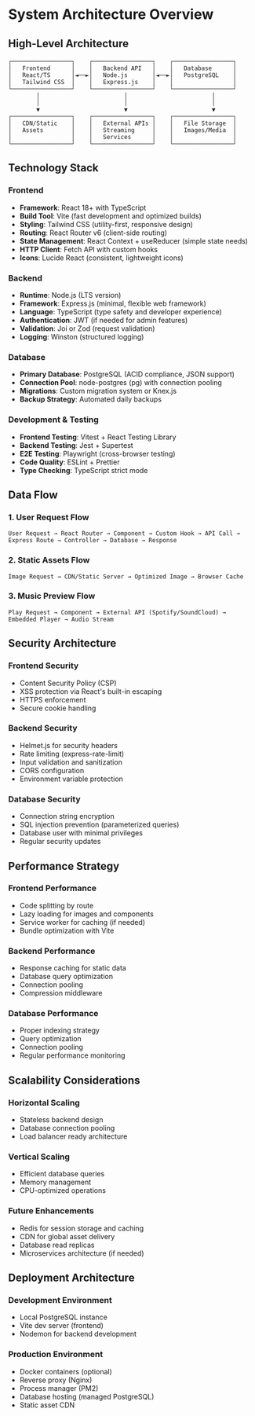 # System Architecture Overview

## High-Level Architecture

```
┌─────────────────┐    ┌─────────────────┐    ┌─────────────────┐
│   Frontend      │    │   Backend API   │    │   Database      │
│   React/TS      │◄──►│   Node.js       │◄──►│   PostgreSQL    │
│   Tailwind CSS  │    │   Express.js    │    │                 │
└─────────────────┘    └─────────────────┘    └─────────────────┘
        │                        │                        │
        │                        │                        │
        ▼                        ▼                        ▼
┌─────────────────┐    ┌─────────────────┐    ┌─────────────────┐
│   CDN/Static    │    │   External APIs │    │   File Storage  │
│   Assets        │    │   Streaming     │    │   Images/Media  │
│                 │    │   Services      │    │                 │
└─────────────────┘    └─────────────────┘    └─────────────────┘
```

## Technology Stack

### Frontend
- **Framework**: React 18+ with TypeScript
- **Build Tool**: Vite (fast development and optimized builds)
- **Styling**: Tailwind CSS (utility-first, responsive design)
- **Routing**: React Router v6 (client-side routing)
- **State Management**: React Context + useReducer (simple state needs)
- **HTTP Client**: Fetch API with custom hooks
- **Icons**: Lucide React (consistent, lightweight icons)

### Backend
- **Runtime**: Node.js (LTS version)
- **Framework**: Express.js (minimal, flexible web framework)
- **Language**: TypeScript (type safety and developer experience)
- **Authentication**: JWT (if needed for admin features)
- **Validation**: Joi or Zod (request validation)
- **Logging**: Winston (structured logging)

### Database
- **Primary Database**: PostgreSQL (ACID compliance, JSON support)
- **Connection Pool**: node-postgres (pg) with connection pooling
- **Migrations**: Custom migration system or Knex.js
- **Backup Strategy**: Automated daily backups

### Development & Testing
- **Frontend Testing**: Vitest + React Testing Library
- **Backend Testing**: Jest + Supertest
- **E2E Testing**: Playwright (cross-browser testing)
- **Code Quality**: ESLint + Prettier
- **Type Checking**: TypeScript strict mode

## Data Flow

### 1. User Request Flow
```
User Request → React Router → Component → Custom Hook → API Call → Express Route → Controller → Database → Response
```

### 2. Static Assets Flow
```
Image Request → CDN/Static Server → Optimized Image → Browser Cache
```

### 3. Music Preview Flow
```
Play Request → Component → External API (Spotify/SoundCloud) → Embedded Player → Audio Stream
```

## Security Architecture

### Frontend Security
- Content Security Policy (CSP)
- XSS protection via React's built-in escaping
- HTTPS enforcement
- Secure cookie handling

### Backend Security
- Helmet.js for security headers
- Rate limiting (express-rate-limit)
- Input validation and sanitization
- CORS configuration
- Environment variable protection

### Database Security
- Connection string encryption
- SQL injection prevention (parameterized queries)
- Database user with minimal privileges
- Regular security updates

## Performance Strategy

### Frontend Performance
- Code splitting by route
- Lazy loading for images and components
- Service worker for caching (if needed)
- Bundle optimization with Vite

### Backend Performance
- Response caching for static data
- Database query optimization
- Connection pooling
- Compression middleware

### Database Performance
- Proper indexing strategy
- Query optimization
- Connection pooling
- Regular performance monitoring

## Scalability Considerations

### Horizontal Scaling
- Stateless backend design
- Database connection pooling
- Load balancer ready architecture

### Vertical Scaling
- Efficient database queries
- Memory management
- CPU-optimized operations

### Future Enhancements
- Redis for session storage and caching
- CDN for global asset delivery
- Database read replicas
- Microservices architecture (if needed)

## Deployment Architecture

### Development Environment
- Local PostgreSQL instance
- Vite dev server (frontend)
- Nodemon for backend development

### Production Environment
- Docker containers (optional)
- Reverse proxy (Nginx)
- Process manager (PM2)
- Database hosting (managed PostgreSQL)
- Static asset CDN